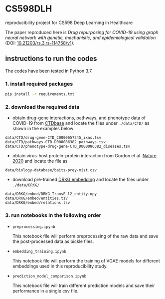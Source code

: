 # CS598DLH
reproducibility project for CS598 Deep Learning in Healthcare

The paper reproduced here is *Drug repurposing for COVID-19 using graph neural network with genetic, mechanistic, and epidemiological validation* (DOI: [10.21203/rs.3.rs-114758/v1](https://dx.doi.org/10.21203%2Frs.3.rs-114758%2Fv1)).

## instructions to run the codes
The codes have been tested in Python 3.7.

### 1. install required packages
```bash
pip install -r requirements.txt
```

### 2. download the required data
- obtain drug-gene interactions, pathways, and phenotype data of COVID-19 from [CTDbase](https://ctdbase.org/) and locate the files under `./data/CTD/` as shown in the examples below
```
data/CTD/drug-gene-CTD_C0000657245_ixns.tsv
data/CTD/pathways-CTD_D000086382_pathways.tsv
data/CTD/phenotype-drug-gene-CTD_D000086382_diseases.tsv
```
- obtain virus-host protein-protein interaction from Gordon et al. [Nature 2020](https://www.nature.com/articles/s41586-020-2286-9#Sec36) and locate the file as
```
data/biology-database/baits-prey-mist.csv
```
- download pre-trained [DRKG embedding](https://github.com/gnn4dr/DRKG) and locate the files under `./data/DRKG/`
```
data/DRKG/embed/DRKG_TransE_l2_entity.npy
data/DRKG/embed/entities.tsv
data/DRKG/embed/relations.tsv
```

### 3. run notebooks in the following order
- `preprocessing.ipynb`

    This notebook file will perform preprocessing of the raw data and save the post-processed data as pickle files.
- `embedding_training.ipynb`

    This notebook file will perform the training of VGAE models for different embeddings used in this reproducibility study.
- `prediction_model_comparison.ipynb`

    This notebook file will train different prediction models and save their performance in a single csv file.
